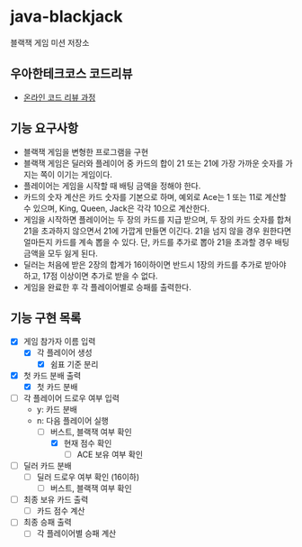 # java-blackjack
블랙잭 게임 미션 저장소

## 우아한테크코스 코드리뷰
* [온라인 코드 리뷰 과정](https://github.com/woowacourse/woowacourse-docs/blob/master/maincourse/README.md)

## 기능 요구사항
- 블랙잭 게임을 변형한 프로그램을 구현
- 블랙잭 게임은 딜러와 플레이어 중 카드의 합이 21 또는 21에 가장 가까운 숫자를 가지는 쪽이 이기는 게임이다.
- 플레이어는 게임을 시작할 때 배팅 금액을 정해야 한다. 
- 카드의 숫자 계산은 카드 숫자를 기본으로 하며, 예외로 Ace는 1 또는 11로 계산할 수 있으며, King, Queen, Jack은 각각 10으로 계산한다.
- 게임을 시작하면 플레이어는 두 장의 카드를 지급 받으며, 두 장의 카드 숫자를 합쳐 21을 초과하지 않으면서 21에 가깝게 만들면 이긴다. 21을 넘지 않을 경우 원한다면 얼마든지 카드를 계속 뽑을 수 있다. 단, 카드를 추가로 뽑아 21을 초과할 경우 배팅 금액을 모두 잃게 된다.
- 딜러는 처음에 받은 2장의 합계가 16이하이면 반드시 1장의 카드를 추가로 받아야 하고, 17점 이상이면 추가로 받을 수 없다.
- 게임을 완료한 후 각 플레이어별로 승패를 출력한다.

## 기능 구현 목록
- [x] 게임 참가자 이름 입력
    - [x] 각 플레이어 생성
        - [x] 쉼표 기준 분리
- [x] 첫 카드 분배 출력
    - [x] 첫 카드 분배
- [ ] 각 플레이어 드로우 여부 입력
    - y: 카드 분배
    - n: 다음 플레이어 실행
        - [ ] 버스트, 블랙잭 여부 확인
            - [x] 현재 점수 확인
                - [ ] ACE 보유 여부 확인
- [ ] 딜러 카드 분배
    - [ ] 딜러 드로우 여부 확인 (16이하)
        - [ ] 버스트, 블랙잭 여부 확인
- [ ] 최종 보유 카드 출력
    - [ ] 카드 점수 계산
- [ ] 최종 승패 출력
    - [ ] 각 플레이어별 승패 계산